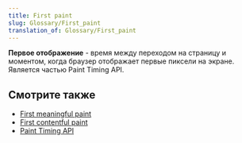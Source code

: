 ```yaml
---
title: First paint
slug: Glossary/First_paint
translation_of: Glossary/First_paint
---
```


**Первое отображение** - время между переходом на страницу и моментом, когда браузер отображает первые пиксели на экране. Является частью Paint Timing API.

## Смотрите также

- [First meaningful paint](/ru/docs/Glossary/first_meaningful_paint)
- [First contentful paint](/ru/docs/Glossary/First_contentful_paint)
- [Paint Timing API](/ru/docs/)
